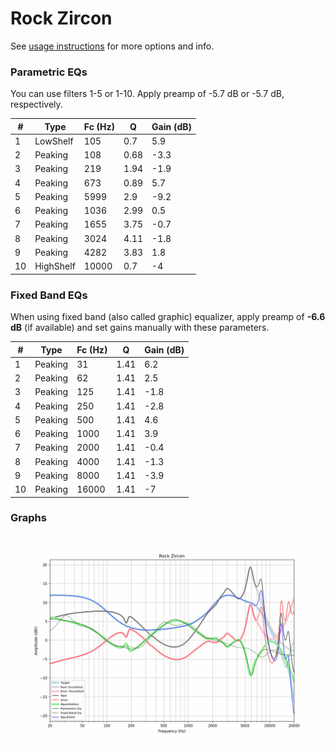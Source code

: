 # Rock Zircon
See [usage instructions](https://github.com/jaakkopasanen/AutoEq#usage) for more options and info.

### Parametric EQs
You can use filters 1-5 or 1-10. Apply preamp of -5.7 dB or -5.7 dB, respectively.

|   # | Type      |   Fc (Hz) |    Q |   Gain (dB) |
|-----|-----------|-----------|------|-------------|
|   1 | LowShelf  |       105 | 0.7  |         5.9 |
|   2 | Peaking   |       108 | 0.68 |        -3.3 |
|   3 | Peaking   |       219 | 1.94 |        -1.9 |
|   4 | Peaking   |       673 | 0.89 |         5.7 |
|   5 | Peaking   |      5999 | 2.9  |        -9.2 |
|   6 | Peaking   |      1036 | 2.99 |         0.5 |
|   7 | Peaking   |      1655 | 3.75 |        -0.7 |
|   8 | Peaking   |      3024 | 4.11 |        -1.8 |
|   9 | Peaking   |      4282 | 3.83 |         1.8 |
|  10 | HighShelf |     10000 | 0.7  |        -4   |

### Fixed Band EQs
When using fixed band (also called graphic) equalizer, apply preamp of **-6.6 dB** (if available) and set gains manually with these parameters.

|   # | Type    |   Fc (Hz) |    Q |   Gain (dB) |
|-----|---------|-----------|------|-------------|
|   1 | Peaking |        31 | 1.41 |         6.2 |
|   2 | Peaking |        62 | 1.41 |         2.5 |
|   3 | Peaking |       125 | 1.41 |        -1.8 |
|   4 | Peaking |       250 | 1.41 |        -2.8 |
|   5 | Peaking |       500 | 1.41 |         4.6 |
|   6 | Peaking |      1000 | 1.41 |         3.9 |
|   7 | Peaking |      2000 | 1.41 |        -0.4 |
|   8 | Peaking |      4000 | 1.41 |        -1.3 |
|   9 | Peaking |      8000 | 1.41 |        -3.9 |
|  10 | Peaking |     16000 | 1.41 |        -7   |

### Graphs
![](./Rock%20Zircon.png)
